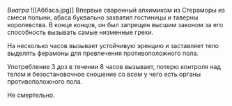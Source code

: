 *Виагра*
![[Аббаса.jpg]]
Впервые сваренный алхимиком из Стераморы из смеси полыни, абаса буквально захватил гостиницы и таверны королевства. В конце концов, он был запрещен высшим законом за его способность вызывать самые низменные грехи.

На несколько часов вызывает устойчивую эрекцию и заставляет тело выделять ферамоны для превлечения противоположного пола. 

Употребление 3 доз в течении 8 часов вызывает, потерю контроля над телом и безостановочное сношение со всем у чего есть органы противоположного пола.

Не смертельно. 

